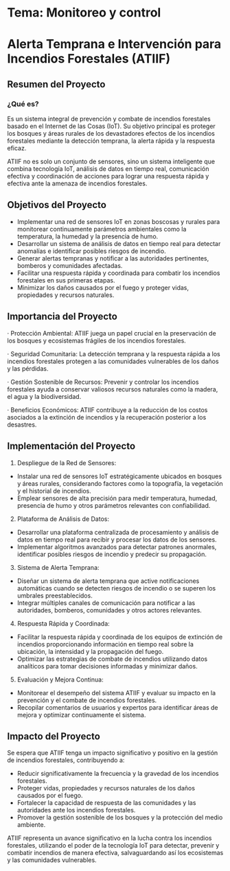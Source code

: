 
# Tema: Monitoreo y control  

# Alerta Temprana e Intervención para Incendios Forestales (ATIIF)
 
## Resumen del Proyecto


### ¿Qué es? 

  Es un sistema integral de prevención y combate de incendios forestales basado en el Internet de las Cosas (IoT).
  Su objetivo principal es proteger los bosques y áreas rurales de los devastadores efectos de los incendios forestales mediante la detección temprana, la alerta rápida y la respuesta eficaz. 
  
  ATIIF no es solo un conjunto de sensores, sino un sistema inteligente que combina tecnología IoT, análisis de datos en tiempo real, comunicación efectiva y coordinación de acciones para lograr una respuesta rápida y efectiva ante la amenaza de incendios forestales.

###   

## Objetivos del Proyecto

- Implementar una red de sensores IoT en zonas boscosas y rurales para monitorear continuamente parámetros ambientales como la temperatura, la humedad y la presencia de humo.
- Desarrollar un sistema de análisis de datos en tiempo real para detectar anomalías e identificar posibles riesgos de incendio.
- Generar alertas tempranas y notificar a las autoridades pertinentes, bomberos y comunidades afectadas.
- Facilitar una respuesta rápida y coordinada para combatir los incendios forestales en sus primeras etapas.
- Minimizar los daños causados por el fuego y proteger vidas, propiedades y recursos naturales.

## Importancia del Proyecto

· Protección Ambiental: ATIIF juega un papel crucial en la preservación de los bosques y ecosistemas frágiles de los incendios forestales.

· Seguridad Comunitaria: La detección temprana y la respuesta rápida a los incendios forestales protegen a las comunidades vulnerables de los daños y las pérdidas.

· Gestión Sostenible de Recursos: Prevenir y controlar los incendios forestales ayuda a conservar valiosos recursos naturales como la madera, el agua y la biodiversidad.

· Beneficios Económicos: ATIIF contribuye a la reducción de los costos asociados a la extinción de incendios y la recuperación posterior a los desastres.


## Implementación del Proyecto

1. Despliegue de la Red de Sensores:

- Instalar una red de sensores IoT estratégicamente ubicados en bosques y áreas rurales, considerando factores como la topografía, la vegetación y el historial de incendios.
- Emplear sensores de alta precisión para medir temperatura, humedad, presencia de humo y otros parámetros relevantes con confiabilidad.

2. Plataforma de Análisis de Datos:

- Desarrollar una plataforma centralizada de procesamiento y análisis de datos en tiempo real para recibir y procesar los datos de los sensores.
- Implementar algoritmos avanzados para detectar patrones anormales, identificar posibles riesgos de incendio y predecir su propagación.

3. Sistema de Alerta Temprana:

- Diseñar un sistema de alerta temprana que active notificaciones automáticas cuando se detecten riesgos de incendio o se superen los umbrales preestablecidos.
- Integrar múltiples canales de comunicación para notificar a las autoridades, bomberos, comunidades y otros actores relevantes.

4. Respuesta Rápida y Coordinada:

- Facilitar la respuesta rápida y coordinada de los equipos de extinción de incendios proporcionando información en tiempo real sobre la ubicación, la intensidad y la propagación del fuego.
- Optimizar las estrategias de combate de incendios utilizando datos analíticos para tomar decisiones informadas y minimizar daños.

5. Evaluación y Mejora Continua:

- Monitorear el desempeño del sistema ATIIF y evaluar su impacto en la prevención y el combate de incendios forestales.
- Recopilar comentarios de usuarios y expertos para identificar áreas de mejora y optimizar continuamente el sistema.
## Impacto del Proyecto

Se espera que ATIIF tenga un impacto significativo y positivo en la gestión de incendios forestales, contribuyendo a:

- Reducir significativamente la frecuencia y la gravedad de los incendios forestales.
- Proteger vidas, propiedades y recursos naturales de los daños causados por el fuego.
- Fortalecer la capacidad de respuesta de las comunidades y las autoridades ante los incendios forestales.
- Promover la gestión sostenible de los bosques y la protección del medio ambiente.  


ATIIF representa un avance significativo en la lucha contra los incendios forestales, utilizando el poder de la tecnología IoT para detectar, prevenir y combatir incendios de manera efectiva, salvaguardando así los ecosistemas y las comunidades vulnerables.
